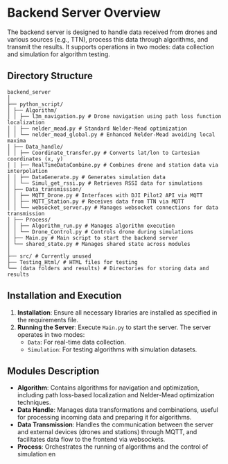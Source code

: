 # Backend Server Overview

The backend server is designed to handle data received from drones and various sources (e.g., TTN), process this data through algorithms, and transmit the results. It supports operations in two modes: data collection and simulation for algorithm testing.

## Directory Structure
```
backend_server
│
├── python_script/
│ ├── Algorithm/
│ │ ├── l3m_navigation.py # Drone navigation using path loss function localization
│ │ ├── nelder_mead.py # Standard Nelder-Mead optimization
│ │ └── nelder_mead_global.py # Enhanced Nelder-Mead avoiding local maxima
│ ├── Data_handle/
│ │ ├── Coordinate_transfer.py # Converts lat/lon to Cartesian coordinates (x, y)
│ │ ├── RealTimeDataCombine.py # Combines drone and station data via interpolation
│ │ ├── DataGenerate.py # Generates simulation data
│ │ └── Simul_get_rssi.py # Retrieves RSSI data for simulations
│ ├── Data_transmission/
│ │ ├── MQTT_Drone.py # Interfaces with DJI Pilot2 API via MQTT
│ │ ├── MQTT_Station.py # Receives data from TTN via MQTT
│ │ └── websocket_server.py # Manages websocket connections for data transmission
│ ├── Process/
│ │ ├── Algorithm_run.py # Manages algorithm execution
│ │ └── Drone_Control.py # Controls drone during simulations
│ ├── Main.py # Main script to start the backend server
│ └── shared_state.py # Manages shared state across modules
│
├── src/ # Currently unused
├── Testing_Html/ # HTML files for testing
└── (data folders and results) # Directories for storing data and results
```

## Installation and Execution

1. **Installation**: Ensure all necessary libraries are installed as specified in the requirements file.
2. **Running the Server**: Execute `Main.py` to start the server. The server operates in two modes:
   - `Data`: For real-time data collection.
   - `Simulation`: For testing algorithms with simulation datasets.

## Modules Description

- **Algorithm**: Contains algorithms for navigation and optimization, including path loss-based localization and Nelder-Mead optimization techniques.
- **Data Handle**: Manages data transformations and combinations, useful for processing incoming data and preparing it for algorithms.
- **Data Transmission**: Handles the communication between the server and external devices (drones and stations) through MQTT, and facilitates data flow to the frontend via websockets.
- **Process**: Orchestrates the running of algorithms and the control of simulation en
